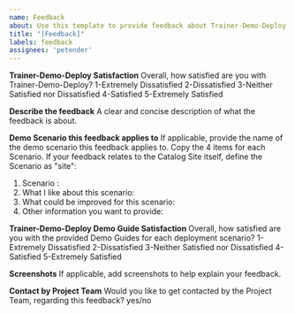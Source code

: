 ```yaml
---
name: Feedback
about: Use this template to provide feedback about Trainer-Demo-Deploy
title: "[Feedback]"
labels: feedback
assignees: 'petender'
---
```


**Trainer-Demo-Deploy Satisfaction**
Overall, how satisfied are you with Trainer-Demo-Deploy?
1-Extremely Dissatisfied
2-Dissatisfied
3-Neither Satisfied nor Dissatisfied
4-Satisfied
5-Extremely Satisfied

**Describe the feedback**
A clear and concise description of what the feedback is about.

**Demo Scenario this feedback applies to**
If applicable, provide the name of the demo scenario this feedback applies to. Copy the 4 items for each Scenario. If your feedback relates to the Catalog Site itself, define the Scenario as "site":

1. Scenario : 
2. What I like about this scenario:
3. What could be improved for this scenario:
4. Other information you want to provide:

**Trainer-Demo-Deploy Demo Guide Satisfaction**
Overall, how satisfied are you with the provided Demo Guides for each deployment scenario?
1-Extremely Dissatisfied
2-Dissatisfied
3-Neither Satisfied nor Dissatisfied
4-Satisfied
5-Extremely Satisfied

**Screenshots**
If applicable, add screenshots to help explain your feedback.

**Contact by Project Team**
Would you like to get contacted by the Project Team, regarding this feedback? yes/no
